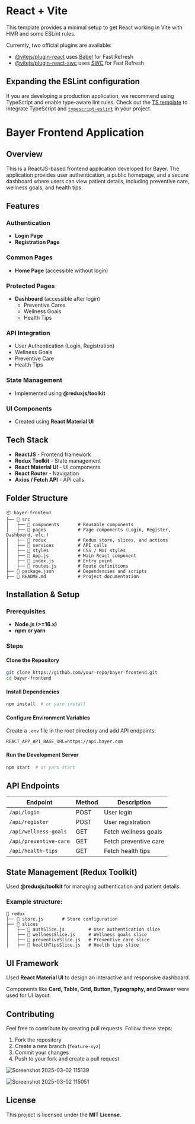 # React + Vite

This template provides a minimal setup to get React working in Vite with HMR and some ESLint rules.

Currently, two official plugins are available:

- [@vitejs/plugin-react](https://github.com/vitejs/vite-plugin-react/blob/main/packages/plugin-react/README.md) uses [Babel](https://babeljs.io/) for Fast Refresh
- [@vitejs/plugin-react-swc](https://github.com/vitejs/vite-plugin-react-swc) uses [SWC](https://swc.rs/) for Fast Refresh

## Expanding the ESLint configuration

If you are developing a production application, we recommend using TypeScript and enable type-aware lint rules. Check out the [TS template](https://github.com/vitejs/vite/tree/main/packages/create-vite/template-react-ts) to integrate TypeScript and [`typescript-eslint`](https://typescript-eslint.io) in your project.

# Bayer Frontend Application

## Overview

This is a ReactJS-based frontend application developed for Bayer. The application provides user authentication, a public homepage, and a secure dashboard where users can view patient details, including preventive care, wellness goals, and health tips.

## Features

### Authentication
- **Login Page**
- **Registration Page**

### Common Pages
- **Home Page** (accessible without login)

### Protected Pages
- **Dashboard** (accessible after login)
  - Preventive Cares
  - Wellness Goals
  - Health Tips

### API Integration
- User Authentication (Login, Registration)
- Wellness Goals
- Preventive Care
- Health Tips

### State Management
- Implemented using **@reduxjs/toolkit**

### UI Components
- Created using **React Material UI**

## Tech Stack

- **ReactJS** - Frontend framework
- **Redux Toolkit** - State management
- **React Material UI** - UI components
- **React Router** - Navigation
- **Axios / Fetch API** - API calls

## Folder Structure

```
📦 bayer-frontend
├── 📂 src
│   ├── 📂 components       # Reusable components
│   ├── 📂 pages            # Page components (Login, Register, Dashboard, etc.)
│   ├── 📂 redux            # Redux store, slices, and actions
│   ├── 📂 services         # API calls
│   ├── 📂 styles           # CSS / MUI styles
│   ├── 📜 App.js           # Main React component
│   ├── 📜 index.js         # Entry point
│   ├── 📜 routes.js        # Route definitions
├── 📜 package.json         # Dependencies and scripts
├── 📜 README.md            # Project documentation
```

## Installation & Setup

### Prerequisites
- **Node.js (>=16.x)**
- **npm or yarn**

### Steps

#### Clone the Repository
```sh
git clone https://github.com/your-repo/bayer-frontend.git
cd bayer-frontend
```

#### Install Dependencies
```sh
npm install  # or yarn install
```

#### Configure Environment Variables
Create a `.env` file in the root directory and add API endpoints:
```
REACT_APP_API_BASE_URL=https://api.bayer.com
```

#### Run the Development Server
```sh
npm start  # or yarn start
```

## API Endpoints

| Endpoint             | Method | Description          |
|----------------------|--------|----------------------|
| `/api/login`        | POST   | User login          |
| `/api/register`     | POST   | User registration   |
| `/api/wellness-goals` | GET  | Fetch wellness goals |
| `/api/preventive-care` | GET  | Fetch preventive care |
| `/api/health-tips`  | GET   | Fetch health tips   |

## State Management (Redux Toolkit)

Used **@reduxjs/toolkit** for managing authentication and patient details.

### Example structure:
```
📂 redux
├── 📜 store.js       # Store configuration
├── 📂 slices
│   ├── 📜 authSlice.js         # User authentication slice
│   ├── 📜 wellnessSlice.js     # Wellness goals slice
│   ├── 📜 preventiveSlice.js   # Preventive care slice
│   ├── 📜 healthTipsSlice.js   # Health tips slice
```

## UI Framework

Used **React Material UI** to design an interactive and responsive dashboard.

Components like **Card, Table, Grid, Button, Typography, and Drawer** were used for UI layout.

## Contributing

Feel free to contribute by creating pull requests. Follow these steps:

1. Fork the repository
2. Create a new branch (`feature-xyz`)
3. Commit your changes
4. Push to your fork and create a pull request

![Screenshot 2025-03-02 115139](https://github.com/user-attachments/assets/44247292-f381-4e99-9e3d-3a3c7650bddb)


![Screenshot 2025-03-02 115051](https://github.com/user-attachments/assets/c8652962-0dbe-4bb9-8662-bf8c12b2baa3)


## License

This project is licensed under the **MIT License**.

